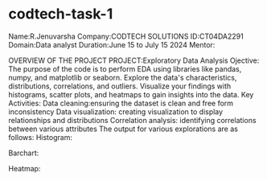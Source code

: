 # codtech-task-1
Name:R.Jenuvarsha
Company:CODTECH SOLUTIONS
ID:CT04DA2291
Domain:Data analyst
Duration:June 15 to July 15 2024
Mentor:

OVERVIEW OF THE PROJECT 
PROJECT:Exploratory Data Analysis
Ojective:
The purpose of the code is to perform EDA using libraries like pandas, numpy,
and matplotlib or seaborn. Explore the data's characteristics, distributions, correlations,
and outliers. Visualize your findings with histograms, scatter plots, and heatmaps to
gain insights into the data.
Key Activities:
   Data cleaning:ensuring the dataset is clean and free form inconsistency
   Data visualization: creating visualization to display relationships and distributions
   Correlation analysis: identifying correlations between various attributes
The output for various explorations are as follows:
Histogram:
  
Barchart:
 
Heatmap:
  









